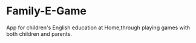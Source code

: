 Family-E-Game
=============

App for children's English education at Home,through playing games with both children and parents.
